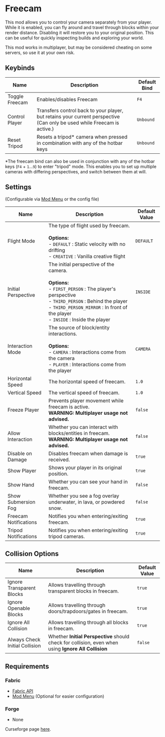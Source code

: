# Freecam

This mod allows you to control your camera separately from your player. While it is enabled, you can fly around and travel through blocks within your render distance. Disabling it will restore you to your original position. This can be useful for quickly inspecting builds and exploring your world. 

This mod works in multiplayer, but may be considered cheating on some servers, so use it at your own risk.

## Keybinds

| Name           | Description                                                                                                             | Default Bind |
|----------------|-------------------------------------------------------------------------------------------------------------------------|--------------|
| Toggle Freecam | Enables/disables Freecam                                                                                                | `F4`         |
| Control Player | Transfers control back to your player, but retains your current perspective (Can only be used while Freecam is active.) | `Unbound`    |
| Reset Tripod   | Resets a tripod\* camera when pressed in combination with any of the hotbar keys                                        | `Unbound`    |

\*The freecam bind can also be used in conjunction with any of the hotbar keys (`F4` + `1`...`9`) to enter "tripod" mode. This enables you to set up multiple cameras with differing perspectives, and switch between them at will.

## Settings

(Configurable via [Mod Menu](https://www.curseforge.com/minecraft/mc-mods/modmenu) or the config file)

| Name                  | Description                                                                                                                                                                                                                                         | Default Value |
|-----------------------|-----------------------------------------------------------------------------------------------------------------------------------------------------------------------------------------------------------------------------------------------------|---------------|
| Flight Mode           | The type of flight used by freecam.<br /><br />**Options:**<br />- `DEFAULT` : Static velocity with no drifting<br />- `CREATIVE` : Vanilla creative flight                                                                                         | `DEFAULT`     |
| Initial Perspective   | The initial perspective of the camera.<br /><br />**Options:**<br />- `FIRST_PERSON` : The player's perspective<br />- `THIRD_PERSON` : Behind the player<br />- `THIRD_PERSON_MIRROR` : In front of the player<br />- `INSIDE` : Inside the player | `INSIDE`      |
| Interaction Mode      | The source of block/entity interactions.<br /><br />**Options:**<br />- `CAMERA` : Interactions come from the camera<br />- `PLAYER` : Interactions come from the player                                                                            | `CAMERA`      |
| Horizontal Speed      | The horizontal speed of freecam.                                                                                                                                                                                                                    | `1.0`         |
| Vertical Speed        | The vertical speed of freecam.                                                                                                                                                                                                                      | `1.0`         |
| Freeze Player         | Prevents player movement while freecam is active.<br />**WARNING: Multiplayer usage not advised.**                                                                                                                                                  | `false`       |
| Allow Interaction     | Whether you can interact with blocks/entities in freecam.<br />**WARNING: Multiplayer usage not advised.**                                                                                                                                          | `false`       |
| Disable on Damage     | Disables freecam when damage is received.                                                                                                                                                                                                           | `true`        |
| Show Player           | Shows your player in its original position.                                                                                                                                                                                                         | `true`        |
| Show Hand             | Whether you can see your hand in freecam.                                                                                                                                                                                                           | `false`       |
| Show Submersion Fog   | Whether you see a fog overlay underwater, in lava, or powdered snow.                                                                                                                                                                                | `false`       |
| Freecam Notifications | Notifies you when entering/exiting freecam.                                                                                                                                                                                                         | `true`        |
| Tripod Notifications  | Notifies you when entering/exiting tripod cameras.                                                                                                                                                                                                  | `true`        |

## Collision Options

| Name                           | Description                                                                                          | Default Value |
|--------------------------------|------------------------------------------------------------------------------------------------------|---------------|
| Ignore Transparent Blocks      | Allows travelling through transparent blocks in freecam.                                             | `true`        |
| Ignore Openable Blocks         | Allows travelling through doors/trapdoors/gates in freecam.                                          | `true`        |
| Ignore All Collision           | Allows travelling through all blocks in freecam.                                                     | `true`        |
| Always Check Initial Collision | Whether **Initial Perspective** should check for collision, even when using **Ignore All Collision** | `false`       |

## Requirements

### Fabric
- [Fabric API](https://www.curseforge.com/minecraft/mc-mods/fabric-api)
- [Mod Menu](https://www.curseforge.com/minecraft/mc-mods/modmenu) (Optional for easier configuration)

### Forge
- None

Curseforge page [here](https://www.curseforge.com/minecraft/mc-mods/free-cam).
